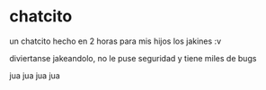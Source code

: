 # chatcito
un chatcito hecho en 2 horas para mis hijos los jakines :v

diviertanse jakeandolo, no le puse seguridad y tiene miles de bugs

jua jua jua jua
